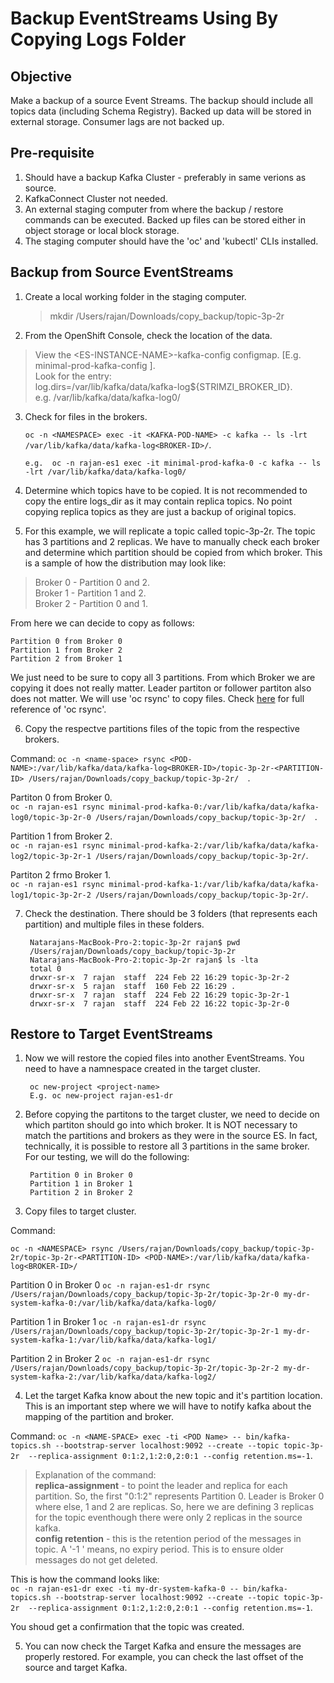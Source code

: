 # Backup EventStreams Using By Copying Logs Folder

## Objective
Make a backup of a source Event Streams. The backup should include all topics data (including Schema Registry). Backed up data will be stored in external storage. Consumer lags are not backed up.  


## Pre-requisite

1. Should have a backup Kafka Cluster - preferably in same verions as source. 
2. KafkaConnect Cluster not needed.
3. An external staging computer from where the backup / restore commands can be executed. Backed up files can be stored either in object storage or local block storage. 
4. The staging computer should have the 'oc' and 'kubectl' CLIs installed.    

## Backup from Source EventStreams

1. Create a local working folder in the staging computer.   
	> mkdir /Users/rajan/Downloads/copy_backup/topic-3p-2r  

2. From the OpenShift Console, check the location of the data.  
> View the \<ES-INSTANCE-NAME>-kafka-config configmap. [E.g. minimal-prod-kafka-config ].  
> Look for the entry:   
> log.dirs=/var/lib/kafka/data/kafka-log${STRIMZI\_BROKER\_ID}.  
> e.g. /var/lib/kafka/data/kafka-log0/

3. Check for files in the brokers.  

	`oc -n <NAMESPACE> exec -it <KAFKA-POD-NAME> -c kafka -- ls -lrt /var/lib/kafka/data/kafka-log<BROKER-ID>/`.  
	
	`e.g.  oc -n rajan-es1 exec -it minimal-prod-kafka-0 -c kafka -- ls -lrt /var/lib/kafka/data/kafka-log0/`
	
4. Determine which topics have to be copied. It is not recommended to copy the entire logs_dir as it may contain replica topics. No point copying replica topics as they are just a backup of original topics.   
5. For this example, we will replicate a topic called topic-3p-2r. The topic has 3 partitions and 2 replicas. We have to manually check each broker and determine which partition should be copied from which broker. This is a sample of how the distribution may look like:   

> Broker 0 - Partition 0 and 2.  
> Broker 1 - Partition 1 and 2.  
> Broker 2 - Partition 0 and 1.  

From here we can decide to copy as follows:

	Partition 0 from Broker 0
	Partition 1 from Broker 2
	Partition 2 from Broker 1

We just need to be sure to copy all 3 partitions. From which Broker we are copying it does not really matter. Leader partiton or follower partiton also does not matter. We will use 'oc rsync' to copy files. Check [here](https://docs.openshift.com/container-platform/4.10/nodes/containers/nodes-containers-copying-files.html) for full reference of 'oc rsync'.     

6. Copy the respectve partitions files of the topic from the respective brokers.   

Command:
`oc -n <name-space> rsync <POD-NAME>:/var/lib/kafka/data/kafka-log<BROKER-ID>/topic-3p-2r-<PARTITION-ID> /Users/rajan/Downloads/copy_backup/topic-3p-2r/  `.  

Partiton 0 from Broker 0.  
`oc -n rajan-es1 rsync minimal-prod-kafka-0:/var/lib/kafka/data/kafka-log0/topic-3p-2r-0 /Users/rajan/Downloads/copy_backup/topic-3p-2r/  `.  

Partition 1 from Broker 2.  
`oc -n rajan-es1 rsync minimal-prod-kafka-2:/var/lib/kafka/data/kafka-log2/topic-3p-2r-1 /Users/rajan/Downloads/copy_backup/topic-3p-2r/`.  

Partiton 2 frmo Broker 1.   
`oc -n rajan-es1 rsync minimal-prod-kafka-1:/var/lib/kafka/data/kafka-log1/topic-3p-2r-2 /Users/rajan/Downloads/copy_backup/topic-3p-2r/`.  

7. Check the destination. There should be 3 folders (that represents each partition) and multiple files in these folders.   

		Natarajans-MacBook-Pro-2:topic-3p-2r rajan$ pwd
		/Users/rajan/Downloads/copy_backup/topic-3p-2r
		Natarajans-MacBook-Pro-2:topic-3p-2r rajan$ ls -lta
		total 0
		drwxr-sr-x  7 rajan  staff  224 Feb 22 16:29 topic-3p-2r-2
		drwxr-sr-x  5 rajan  staff  160 Feb 22 16:29 .
		drwxr-sr-x  7 rajan  staff  224 Feb 22 16:29 topic-3p-2r-1
		drwxr-sr-x  7 rajan  staff  224 Feb 22 16:22 topic-3p-2r-0


## Restore to Target EventStreams

1. Now we will restore the copied files into another EventStreams. You need to have a namnespace created in the target cluster.  

		oc new-project <project-name>    
		E.g. oc new-project rajan-es1-dr

2. Before copying the partitons to the target cluster, we need to decide on which partiton should go into which broker. It is NOT necessary to match the partitions and brokers as they were in the source ES.  In fact, technically, it is possible to restore all 3 partitions in the same broker. For our testing, we will do the following:

		Partition 0 in Broker 0
		Partition 1 in Broker 1
		Partition 2 in Broker 2

3. Copy files to target cluster.  

Command:   

`oc -n <NAMESPACE> rsync /Users/rajan/Downloads/copy_backup/topic-3p-2r/topic-3p-2r-<PARTITION-ID> <POD-NAME>:/var/lib/kafka/data/kafka-log<BROKER-ID>/`

Partition 0 in Broker 0
`oc -n rajan-es1-dr rsync /Users/rajan/Downloads/copy_backup/topic-3p-2r/topic-3p-2r-0 my-dr-system-kafka-0:/var/lib/kafka/data/kafka-log0/`

Partition 1 in Broker 1
`oc -n rajan-es1-dr rsync /Users/rajan/Downloads/copy_backup/topic-3p-2r/topic-3p-2r-1 my-dr-system-kafka-1:/var/lib/kafka/data/kafka-log1/`

Partition 2 in Broker 2
`oc -n rajan-es1-dr rsync /Users/rajan/Downloads/copy_backup/topic-3p-2r/topic-3p-2r-2 my-dr-system-kafka-2:/var/lib/kafka/data/kafka-log2/`

4. Let the target Kafka know about the new topic and it's partition location. This is an important step where we will have to notify kafka about the mapping of the partition and broker.   

Command:
`oc -n <NAME-SPACE> exec -ti <POD Name> -- bin/kafka-topics.sh --bootstrap-server localhost:9092 --create --topic topic-3p-2r  --replica-assignment 0:1:2,1:2:0,2:0:1 --config retention.ms=-1`.  

> 	Explanation of the command:   
> 	**replica-assignment** - to point the leader and replica for each partition. So, the first "0:1:2" represents Partition 0. Leader is Broker 0 where else, 1 and 2 are replicas. So, here we are defining 3 replicas for the topic eventhough there were only 2 replicas in the source kafka.   
> 	**config retention** - this is the retention period of the messages in topic. A '-1 ' means, no expiry period. This is to ensure older messages do not get deleted.   
> 

This is how the command looks like:   
`oc -n rajan-es1-dr exec -ti my-dr-system-kafka-0 -- bin/kafka-topics.sh --bootstrap-server localhost:9092 --create --topic topic-3p-2r  --replica-assignment 0:1:2,1:2:0,2:0:1 --config retention.ms=-1`.  

You shoud get a confirmation that the topic was created.   
	
5. You can now check the Target Kafka and ensure the messages are properly restored. For example, you can check the last offset of the source and target Kafka.    



